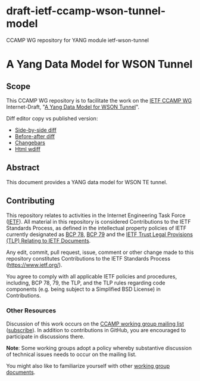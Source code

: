 # draft-ietf-ccamp-wson-tunnel-model
CCAMP WG repository for YANG module ietf-wson-tunnel


# A Yang Data Model for WSON Tunnel

## Scope

This CCAMP WG repository is to facilitate the work on the [IETF CCAMP WG](https://datatracker.ietf.org/wg/ccamp/documents/) Internet-Draft, "[A Yang Data Model for WSON Tunnel](https://datatracker.ietf.org/doc/html/draft-ietf-ccamp-wson-tunnel-model)".

Diff editor copy vs published version:
- [Side-by-side diff](https://www.ietf.org/rfcdiff?url1=draft-ietf-teas-actn-poi-applicability&url2=https://raw.githubusercontent.com/ietf-ccamp-wg/draft-ietf-ccamp-wson-tunnel-model/main/draft-ietf-ccamp-wson-tunnel-model.txt)
- [Before-after diff](https://www.ietf.org/rfcdiff?difftype=--abdiff&url1=draft-ietf-teas-actn-poi-applicability&url2=https://raw.githubusercontent.com/ietf-ccamp-wg/draft-ietf-ccamp-wson-tunnel-model/main/draft-ietf-ccamp-wson-tunnel-model.txt)
- [Changebars](https://www.ietf.org/rfcdiff?difftype=--chbars&url1=draft-ietf-teas-actn-poi-applicability&url2=https://raw.githubusercontent.com/ietf-ccamp-wg/draft-ietf-ccamp-wson-tunnel-model/main/draft-ietf-ccamp-wson-tunnel-model.txt)
- [Html wdiff](https://www.ietf.org/rfcdiff?difftype=--hwdiff&url1=draft-ietf-teas-actn-poi-applicability&url2=https://raw.githubusercontent.com/ietf-ccamp-wg/draft-ietf-ccamp-wson-tunnel-model/main/draft-ietf-ccamp-wson-tunnel-model.txt)

## Abstract

This document provides a YANG data model for WSON TE tunnel.

## Contributing

This repository relates to activities in the Internet Engineering Task Force
([IETF](https://www.ietf.org/)). All material in this repository is considered
Contributions to the IETF Standards Process, as defined in the intellectual
property policies of IETF currently designated as
[BCP 78](https://www.rfc-editor.org/info/bcp78),
[BCP 79](https://www.rfc-editor.org/info/bcp79) and the
[IETF Trust Legal Provisions (TLP) Relating to IETF Documents](http://trustee.ietf.org/trust-legal-provisions.html).

Any edit, commit, pull request, issue, comment or other change made to this repository constitutes Contributions to the IETF Standards Process
(https://www.ietf.org/).

You agree to comply with all applicable IETF policies and procedures, including,
BCP 78, 79, the TLP, and the TLP rules regarding code components (e.g. being
subject to a Simplified BSD License) in Contributions.

### Other Resources

Discussion of this work occurs on the
[CCAMP working group mailing list](https://mailarchive.ietf.org/arch/browse/ccamp/)
([subscribe](https://www.ietf.org/mailman/listinfo/ccamp)). In addition to contributions in GitHub, you are encouraged to participate in discussions there.

**Note**: Some working groups adopt a policy whereby substantive discussion of
technical issues needs to occur on the mailing list.

You might also like to familiarize yourself with other
[working group documents](https://datatracker.ietf.org/wg/ccamp/documents/).
